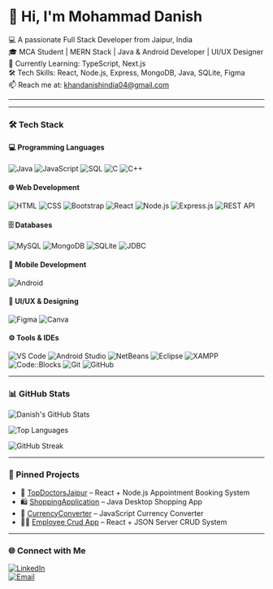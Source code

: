 # 👋 Hi, I'm Mohammad Danish

💻 A passionate Full Stack Developer from Jaipur, India  
🎓 MCA Student | MERN Stack | Java & Android Developer | UI/UX Designer  
🌱 Currently Learning: TypeScript, Next.js  
🛠️ Tech Skills: React, Node.js, Express, MongoDB, Java, SQLite, Figma  
📫 Reach me at: khandanishindia04@gmail.com  

---
---

### 🛠️ Tech Stack

#### 💻 Programming Languages
![Java](https://img.shields.io/badge/-Java-orange?style=flat&logo=java)
![JavaScript](https://img.shields.io/badge/-JavaScript-yellow?style=flat&logo=javascript)
![SQL](https://img.shields.io/badge/-SQL-blue?style=flat&logo=mysql)
![C](https://img.shields.io/badge/-C-00599C?style=flat&logo=c)
![C++](https://img.shields.io/badge/-C-00599C?style=flat&logo=c)

#### 🌐 Web Development
![HTML](https://img.shields.io/badge/-HTML5-E34F26?style=flat&logo=html5)
![CSS](https://img.shields.io/badge/-CSS3-1572B6?style=flat&logo=css3)
![Bootstrap](https://img.shields.io/badge/-Bootstrap-563D7C?style=flat&logo=bootstrap)
![React](https://img.shields.io/badge/-React-61DAFB?style=flat&logo=react)
![Node.js](https://img.shields.io/badge/-Node.js-green?style=flat&logo=node.js)
![Express.js](https://img.shields.io/badge/-Express.js-black?style=flat&logo=express)
![REST API](https://img.shields.io/badge/-REST%20API-lightgrey?style=flat&logo=api)

#### 🗄️ Databases
![MySQL](https://img.shields.io/badge/-MySQL-4479A1?style=flat&logo=mysql)
![MongoDB](https://img.shields.io/badge/-MongoDB-4DB33D?style=flat&logo=mongodb)
![SQLite](https://img.shields.io/badge/-SQLite-003B57?style=flat&logo=sqlite)
![JDBC](https://img.shields.io/badge/-JDBC-007396?style=flat&logo=java&logoColor=white)

#### 📱 Mobile Development
![Android](https://img.shields.io/badge/-Android-3DDC84?style=flat&logo=android)

#### 🎨 UI/UX & Designing
![Figma](https://img.shields.io/badge/-Figma-F24E1E?style=flat&logo=figma)
![Canva](https://img.shields.io/badge/-Canva-00C4CC?style=flat&logo=canva)

#### ⚙️ Tools & IDEs
![VS Code](https://img.shields.io/badge/-VSCode-007ACC?style=flat&logo=visual-studio-code)
![Android Studio](https://img.shields.io/badge/-Android%20Studio-3DDC84?style=flat&logo=android-studio)
![NetBeans](https://img.shields.io/badge/-NetBeans-1B6AC6?style=flat&logo=apachenetbeanside)
![Eclipse](https://img.shields.io/badge/-Eclipse-2C2255?style=flat&logo=eclipseide)
![XAMPP](https://img.shields.io/badge/-XAMPP-FB7A24?style=flat&logo=xampp)
![Code::Blocks](https://img.shields.io/badge/-Code::Blocks-000000?style=flat&logo=codeblocks)
![Git](https://img.shields.io/badge/-Git-F05032?style=flat&logo=git)
![GitHub](https://img.shields.io/badge/-GitHub-181717?style=flat&logo=github)


---


### 📊 GitHub Stats
![Danish's GitHub Stats](https://github-readme-stats.vercel.app/api?username=khandanisheth&show_icons=true&theme=radical)

![Top Languages](https://github-readme-stats.vercel.app/api/top-langs/?username=khandanisheth&layout=compact&theme=tokyonight)

![GitHub Streak](https://github-readme-streak-stats.herokuapp.com/?user=khandanisheth&theme=dark)

---

### 📂 Pinned Projects
- 🚀 [TopDoctorsJaipur](https://github.com/khandanisheth/TopDoctorsJaipur) – React + Node.js Appointment Booking System  
- 🛍️ [ShoppingApplication](https://github.com/khandanisheth/ShoppingApplication) – Java Desktop Shopping App  
- 🧮 [CurrencyConverter](https://github.com/khandanisheth/CurrencyCanveter) – JavaScript Currency Converter  
- 🧑‍💼 [Employee Crud App](https://github.com/khandanisheth/Employee_Crud_Operations) – React + JSON Server CRUD System  

---

### 🌐 Connect with Me

[![LinkedIn](https://img.shields.io/badge/-LinkedIn-blue?style=flat&logo=Linkedin&logoColor=white)](https://www.linkedin.com/in/danish-mern/)  
[![Email](https://img.shields.io/badge/-Gmail-D14836?style=flat&logo=Gmail&logoColor=white)](mailto:khandanishindia04@gmail.com)

